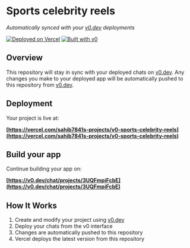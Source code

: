 # Sports celebrity reels

*Automatically synced with your [v0.dev](https://v0.dev) deployments*

[![Deployed on Vercel](https://img.shields.io/badge/Deployed%20on-Vercel-black?style=for-the-badge&logo=vercel)](https://vercel.com/sahib7841s-projects/v0-sports-celebrity-reels)
[![Built with v0](https://img.shields.io/badge/Built%20with-v0.dev-black?style=for-the-badge)](https://v0.dev/chat/projects/3UQFmpiFcbE)

## Overview

This repository will stay in sync with your deployed chats on [v0.dev](https://v0.dev).
Any changes you make to your deployed app will be automatically pushed to this repository from [v0.dev](https://v0.dev).

## Deployment

Your project is live at:

**[https://vercel.com/sahib7841s-projects/v0-sports-celebrity-reels](https://vercel.com/sahib7841s-projects/v0-sports-celebrity-reels)**

## Build your app

Continue building your app on:

**[https://v0.dev/chat/projects/3UQFmpiFcbE](https://v0.dev/chat/projects/3UQFmpiFcbE)**

## How It Works

1. Create and modify your project using [v0.dev](https://v0.dev)
2. Deploy your chats from the v0 interface
3. Changes are automatically pushed to this repository
4. Vercel deploys the latest version from this repository